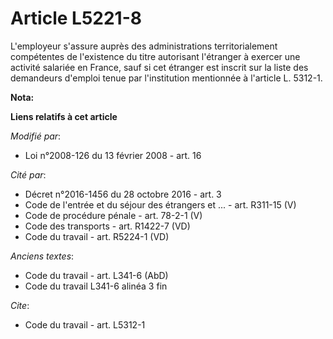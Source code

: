 # Article L5221-8

L'employeur s'assure auprès des administrations territorialement compétentes de l'existence du titre autorisant l'étranger à
exercer une activité salariée en France, sauf si cet étranger est inscrit sur la liste des demandeurs d'emploi tenue par
l'institution mentionnée à l'article L. 5312-1.

**Nota:**



**Liens relatifs à cet article**

_Modifié par_:

  - Loi n°2008-126 du 13 février 2008 - art. 16

_Cité par_:

  - Décret n°2016-1456 du 28 octobre 2016 - art. 3
  - Code de l'entrée et du séjour des étrangers et ... - art. R311-15 (V)
  - Code de procédure pénale - art. 78-2-1 (V)
  - Code des transports - art. R1422-7 (VD)
  - Code du travail - art. R5224-1 (VD)

_Anciens textes_:

  - Code du travail - art. L341-6 (AbD)
  - Code du travail L341-6 alinéa 3 fin

_Cite_:

  - Code du travail - art. L5312-1
